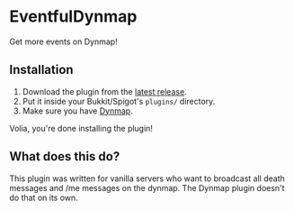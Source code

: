 # EventfulDynmap
Get more events on Dynmap!

## Installation
1. Download the plugin from the [latest release](https://github.com/SimonOrJ/EventfulDynmap/releases/latest).
2. Put it inside your Bukkit/Spigot's `plugins/` directory.
3. Make sure you have [Dynmap](https://github.com/webbukkit/dynmap).

Volia, you're done installing the plugin!

## What does this do?
This plugin was written for vanilla servers who want to broadcast all death messages and /me messages on the dynmap.  The Dynmap plugin doesn't do that on its own.
